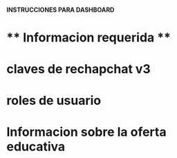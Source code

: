 #### INSTRUCCIONES PARA DASHBOARD ####
# 
#
# ** Informacion requerida ** 
# claves de rechapchat v3
# roles de usuario
# Informacion sobre la oferta educativa

#
#
#
#
#
#
#
#
#
#
#
#
#
#
#
#
